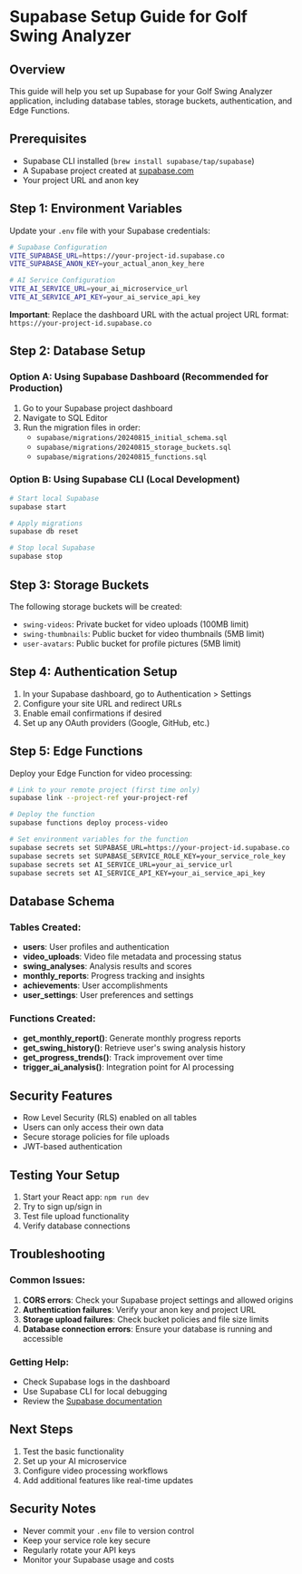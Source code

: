 # Supabase Setup Guide for Golf Swing Analyzer

## Overview
This guide will help you set up Supabase for your Golf Swing Analyzer application, including database tables, storage buckets, authentication, and Edge Functions.

## Prerequisites
- Supabase CLI installed (`brew install supabase/tap/supabase`)
- A Supabase project created at [supabase.com](https://supabase.com)
- Your project URL and anon key

## Step 1: Environment Variables
Update your `.env` file with your Supabase credentials:

```bash
# Supabase Configuration
VITE_SUPABASE_URL=https://your-project-id.supabase.co
VITE_SUPABASE_ANON_KEY=your_actual_anon_key_here

# AI Service Configuration
VITE_AI_SERVICE_URL=your_ai_microservice_url
VITE_AI_SERVICE_API_KEY=your_ai_service_api_key
```

**Important**: Replace the dashboard URL with the actual project URL format: `https://your-project-id.supabase.co`

## Step 2: Database Setup

### Option A: Using Supabase Dashboard (Recommended for Production)
1. Go to your Supabase project dashboard
2. Navigate to SQL Editor
3. Run the migration files in order:
   - `supabase/migrations/20240815_initial_schema.sql`
   - `supabase/migrations/20240815_storage_buckets.sql`
   - `supabase/migrations/20240815_functions.sql`

### Option B: Using Supabase CLI (Local Development)
```bash
# Start local Supabase
supabase start

# Apply migrations
supabase db reset

# Stop local Supabase
supabase stop
```

## Step 3: Storage Buckets
The following storage buckets will be created:
- `swing-videos`: Private bucket for video uploads (100MB limit)
- `swing-thumbnails`: Public bucket for video thumbnails (5MB limit)
- `user-avatars`: Public bucket for profile pictures (5MB limit)

## Step 4: Authentication Setup
1. In your Supabase dashboard, go to Authentication > Settings
2. Configure your site URL and redirect URLs
3. Enable email confirmations if desired
4. Set up any OAuth providers (Google, GitHub, etc.)

## Step 5: Edge Functions
Deploy your Edge Function for video processing:

```bash
# Link to your remote project (first time only)
supabase link --project-ref your-project-ref

# Deploy the function
supabase functions deploy process-video

# Set environment variables for the function
supabase secrets set SUPABASE_URL=https://your-project-id.supabase.co
supabase secrets set SUPABASE_SERVICE_ROLE_KEY=your_service_role_key
supabase secrets set AI_SERVICE_URL=your_ai_service_url
supabase secrets set AI_SERVICE_API_KEY=your_ai_service_api_key
```

## Database Schema

### Tables Created:
- **users**: User profiles and authentication
- **video_uploads**: Video file metadata and processing status
- **swing_analyses**: Analysis results and scores
- **monthly_reports**: Progress tracking and insights
- **achievements**: User accomplishments
- **user_settings**: User preferences and settings

### Functions Created:
- **get_monthly_report()**: Generate monthly progress reports
- **get_swing_history()**: Retrieve user's swing analysis history
- **get_progress_trends()**: Track improvement over time
- **trigger_ai_analysis()**: Integration point for AI processing

## Security Features
- Row Level Security (RLS) enabled on all tables
- Users can only access their own data
- Secure storage policies for file uploads
- JWT-based authentication

## Testing Your Setup
1. Start your React app: `npm run dev`
2. Try to sign up/sign in
3. Test file upload functionality
4. Verify database connections

## Troubleshooting

### Common Issues:
1. **CORS errors**: Check your Supabase project settings and allowed origins
2. **Authentication failures**: Verify your anon key and project URL
3. **Storage upload failures**: Check bucket policies and file size limits
4. **Database connection errors**: Ensure your database is running and accessible

### Getting Help:
- Check Supabase logs in the dashboard
- Use Supabase CLI for local debugging
- Review the [Supabase documentation](https://supabase.com/docs)

## Next Steps
1. Test the basic functionality
2. Set up your AI microservice
3. Configure video processing workflows
4. Add additional features like real-time updates

## Security Notes
- Never commit your `.env` file to version control
- Keep your service role key secure
- Regularly rotate your API keys
- Monitor your Supabase usage and costs
